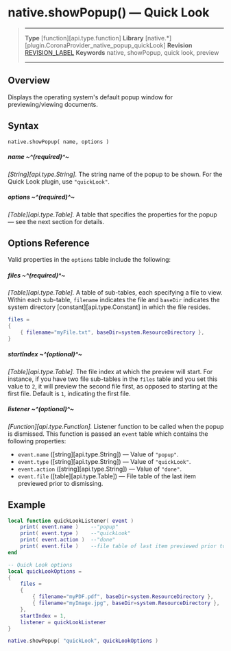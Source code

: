# native.showPopup() &mdash; Quick Look

> --------------------- ------------------------------------------------------------------------------------------
> __Type__              [function][api.type.function]
> __Library__           [native.*][plugin.CoronaProvider_native_popup_quickLook]
> __Revision__          [REVISION_LABEL](REVISION_URL)
> __Keywords__          native, showPopup, quick look, preview
> --------------------- ------------------------------------------------------------------------------------------


## Overview

Displays the operating system's default popup window for previewing/viewing documents.


## Syntax

	native.showPopup( name, options )

##### name ~^(required)^~
_[String][api.type.String]._ The string name of the popup to be shown. For the Quick Look plugin, use `"quickLook"`.

##### options ~^(required)^~
_[Table][api.type.Table]._ A table that specifies the properties for the popup &mdash; see the next section for details.


## Options Reference

Valid properties in the `options` table include the following:

##### files ~^(required)^~
_[Table][api.type.Table]._ A table of sub-tables, each specifying a file to view. Within each <nobr>sub-table,</nobr> `filename` indicates the file and `baseDir` indicates the system directory [constant][api.type.Constant] in which the file resides.

<div class="code-indent" style="width:600px;">

``````lua
files = 
{
	{ filename="myFile.txt", baseDir=system.ResourceDirectory },
}
``````

</div>

##### startIndex ~^(optional)^~
_[Table][api.type.Table]._ The file index at which the preview will start. For instance, if you have two file <nobr>sub-tables</nobr> in the `files` table and you set this value to `2`, it will preview the second file first, as opposed to starting at the first file. Default is `1`, indicating the first file.

##### listener ~^(optional)^~
_[Function][api.type.Function]._ Listener function to be called when the popup is dismissed. This function is passed an `event` table which contains the following properties:

* `event.name` ([string][api.type.String]) &mdash; Value of `"popup"`.
* `event.type` ([string][api.type.String]) &mdash; Value of `"quickLook"`.
* `event.action` ([string][api.type.String]) &mdash; Value of `"done"`.
* `event.file` ([table][api.type.Table]) &mdash; File table of the last item previewed prior to dismissing.


## Example

``````lua
local function quickLookListener( event )
	print( event.name )    --"popup"
	print( event.type )    --"quickLook"
	print( event.action )  --"done"
	print( event.file )    --file table of last item previewed prior to dismissing, for example: { filename="myFile.txt", baseDir=system.ResourceDirectory }
end

-- Quick Look options
local quickLookOptions = 
{
	files =
	{
		{ filename="myPDF.pdf", baseDir=system.ResourceDirectory },
		{ filename="myImage.jpg", baseDir=system.ResourceDirectory },
	},
	startIndex = 1,
	listener = quickLookListener
}

native.showPopup( "quickLook", quickLookOptions )
``````